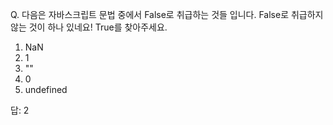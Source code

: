 Q. 다음은 자바스크립트 문법 중에서 False로 취급하는 것들 입니다.
False로 취급하지 않는 것이 하나 있네요! True를 찾아주세요.

1.  NaN
2.  1
3.  ""
4.  0
5.  undefined

답: 2
